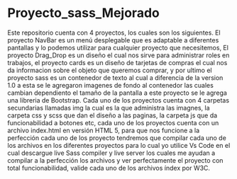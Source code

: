 # Proyecto_sass_Mejorado
Este repositorio cuenta con 4 proyectos, los cuales son los siguientes. El proyecto NavBar es un menú desplegable que es adaptable a diferentes pantallas y lo podemos utilizar para cualquier proyecto que necesitemos, El proyecto Drag_Drop es un diseño el cual nos sirve para administrar roles en trabajos, el proyecto cards es un diseño de tarjetas de compras el cual nos da informacion sobre el objeto que queremos comprar, y por ultimo el proyecto sass es un contenedor de texto al cual a diferencia de la version 1.0 a esta se le agregaron imagenes de fondo al contenedor las cuales cambian dependiento el tamaño de la pantalla a este proyecto se le agrega una libreria de Bootstrap. Cada uno de los proyectos cuenta con 4 carpetas secundarias llamadas img la cual es la que administra las imagnes, la carpeta css y scss que dan el diseño a las paginas, la carpeta js que da funcionabilidad a botones etc, cada uno de los proyectos cuenta con un archivo index.html en versión HTML 5, para que nos funcione a la perfección cada uno de los proyecto tendremos que compilar cada uno de los archivos en los diferentes proyectos para lo cual yo utilice Vs Code en el cual descargue live Sass compiler y live server los cuales me ayudan a compilar a la perfección los archivos y ver perfectamente el proyecto con total funcionabilidad, valide cada uno de los archivos índex por W3C.
